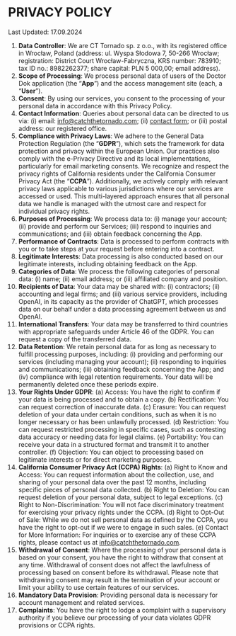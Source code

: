 # PRIVACY POLICY

Last Updated: 17.09.2024

1. **Data Controller**: We are CT Tornado sp. z o.o., with its registered office in Wrocław, Poland (address: ul. Wyspa Słodowa 7, 50-266 Wrocław; registration: District Court Wrocław-Fabryczna, KRS number: 783910; tax ID no.: 8982262377; share capital: PLN 5 000,00; email address).
2. **Scope of Processing**: We process personal data of users of the Doctor Dok application (the “**App**”) and the access management site (each, a “**User**”).
3. **Consent**: By using our services, you consent to the processing of your personal data in accordance with this Privacy Policy.
4. **Contact Information**: Queries about personal data can be directed to us via: (i) email: info@catchthetornado.com; (ii) [contact form](https://www.catchthetornado.com/contact-us); or (iii) postal address: our registered office.
5. **Compliance with Privacy Laws**: We adhere to the General Data Protection Regulation (the “**GDPR**”), which sets the framework for data protection and privacy within the European Union. Our practices also comply with the e-Privacy Directive and its local implementations, particularly for email marketing consents. We recognize and respect the privacy rights of California residents under the California Consumer Privacy Act (the “**CCPA**”). Additionally, we actively comply with relevant privacy laws applicable to various jurisdictions where our services are accessed or used. This multi-layered approach ensures that all personal data we handle is managed with the utmost care and respect for individual privacy rights.
6. **Purposes of Processing**: We process data to: (i) manage your account; (ii) provide and perform our Services; (iii) respond to inquiries and communications; and (iii) obtain feedback concerning the App.
7. **Performance of Contracts**: Data is processed to perform contracts with you or to take steps at your request before entering into a contract.
8. **Legitimate Interests**: Data processing is also conducted based on our legitimate interests, including obtaining feedback on the App.
9. **Categories of Data**: We process the following categories of personal data: (i) name; (ii) email address; or (iii) affiliated company and position.
10. **Recipients of Data**: Your data may be shared with: (i) contractors; (ii) accounting and legal firms; and (iii) various service providers, including OpenAI, in its capacity as the provider of ChatGPT, which processes data on our behalf under a data processing agreement between us and OpenAI.
11. **International Transfers**: Your data may be transferred to third countries with appropriate safeguards under Article 46 of the GDPR. You can request a copy of the transferred data.
12. **Data Retention**: We retain personal data for as long as necessary to fulfill processing purposes, including: (i) providing and performing our services (including managing your account); (ii) responding to inquiries and communications; (iii) obtaining feedback concerning the App; and (iv) compliance with legal retention requirements. Your data will be permanently deleted once these periods expire.
13. **Your Rights Under GDPR**: (a) Access: You have the right to confirm if your data is being processed and to obtain a copy. (b) Rectification: You can request correction of inaccurate data. (c) Erasure: You can request deletion of your data under certain conditions, such as when it is no longer necessary or has been unlawfully processed. (d) Restriction: You can request restricted processing in specific cases, such as contesting data accuracy or needing data for legal claims. (e) Portability: You can receive your data in a structured format and transmit it to another controller. (f) Objection: You can object to processing based on legitimate interests or for direct marketing purposes.
14. **California Consumer Privacy Act (CCPA) Rights**: (a) Right to Know and Access: You can request information about the collection, use, and sharing of your personal data over the past 12 months, including specific pieces of personal data collected. (b) Right to Deletion: You can request deletion of your personal data, subject to legal exceptions. (c) Right to Non-Discrimination: You will not face discriminatory treatment for exercising your privacy rights under the CCPA. (d) Right to Opt-Out of Sale: While we do not sell personal data as defined by the CCPA, you have the right to opt-out if we were to engage in such sales. (e) Contact for More Information: For inquiries or to exercise any of these CCPA rights, please contact us at info@catchthetornado.com.
15. **Withdrawal of Consent**: Where the processing of your personal data is based on your consent, you have the right to withdraw that consent at any time. Withdrawal of consent does not affect the lawfulness of processing based on consent before its withdrawal. Please note that withdrawing consent may result in the termination of your account or limit your ability to use certain features of our services.
16. **Mandatory Data Provision**: Providing personal data is necessary for account management and related services.
17. **Complaints**: You have the right to lodge a complaint with a supervisory authority if you believe our processing of your data violates GDPR provisions or CCPA rights.